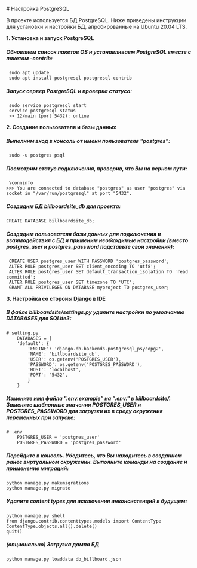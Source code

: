 ﻿﻿# Настройка PostgreSQL

В проекте используется БД PostgreSQL. Ниже приведены инструкции для установки и настройки БД, апробированные на Ubuntu 20.04 LTS.

**1. Установка и запуск PostgreSQL**
##### Обновляем список пакетов OS и устанавливаем PostgreSQL вместе с пакетом -contrib:
     sudo apt update
     sudo apt install postgresql postgresql-contrib
##### Запуск сервер PostgreSQL и проверка статуса:
     sudo service postgresql start
     service postgresql status
     >> 12/main (port 5432): online

**2. Создание пользователя и базы данных**
##### Выполним вход в консоль от имени пользователя "postgres":
     sudo -u postgres psql
##### Посмотрим статус подключения, проверив, что Вы на верном пути:
     \conninfo
    >>> You are connected to database "postgres" as user "postgres" via socket in "/var/run/postgresql" at port "5432".
   ##### Создадим БД *billboardsite_db* для проекта:

    CREATE DATABASE billboardsite_db; 
   ##### Создадим пользователя базы данных для подключения и взаимодействия с БД и применим необходимые настройки (вместо *postgres_user* и *postgres_password* подставьте свои значения):

     CREATE USER postgres_user WITH PASSWORD 'postgres_password';
     ALTER ROLE postgres_user SET client_encoding TO 'utf8';
     ALTER ROLE postgres_user SET default_transaction_isolation TO 'read committed'; 
     ALTER ROLE postgres_user SET timezone TO 'UTC';
     GRANT ALL PRIVILEGES ON DATABASE myproject TO postgres_user;

**3. Настройка со стороны Django в IDE**
##### В файле *billboardsite/settings.py* удалите настройки по умолчанию DATABASES для SQLite3:
    # setting.py
        DATABASES = {  
        'default': {  
            'ENGINE': 'django.db.backends.postgresql_psycopg2',  
	        'NAME': 'billboardsite_db',  
	        'USER': os.getenv('POSTGRES_USER'),  
		    'PASSWORD': os.getenv('POSTGRES_PASSWORD'),  
	        'HOST': 'localhost',  
	        'PORT': '5432',  
		    }  
        }
   
##### Измените имя файла "*.env.example*" на "*.env.*" в billboardsite/. Замените шаблонные значения POSTGRES_USER  и POSTGRES_PASSWORD для загрузки их в среду окружения переменных при запуске:
    # .env
	    POSTGRES_USER = 'postgres_user'  
	    POSTGRES_PASSWORD = 'postgres_password'
##### Перейдите в консоль. Убедитесь, что Вы находитесь в созданном ранее виртуальном окружении. Выполните команды на создание и применение миграций:    
    python manage.py makemigrations
    python manage.py migrate
##### Удалите **content types** для исключения инконсистенций в будущем:    
    python manage.py shell
    from django.contrib.contenttypes.models import ContentType
    ContentType.objects.all().delete()
    quit()

##### (опционально)  Загрузка дампа БД

    python manage.py loaddata db_billboard.json